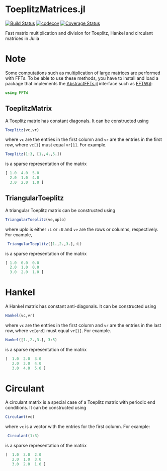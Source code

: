 ToeplitzMatrices.jl
===========

[![Build Status](https://travis-ci.com/JuliaMatrices/ToeplitzMatrices.jl.svg?branch=master)](https://travis-ci.com/JuliaMatrices/ToeplitzMatrices.jl)
[![codecov](https://codecov.io/gh/JuliaMatrices/ToeplitzMatrices.jl/branch/master/graph/badge.svg)](https://codecov.io/gh/JuliaMatrices/ToeplitzMatrices.jl)
[![Coverage Status](https://coveralls.io/repos/github/JuliaMatrices/ToeplitzMatrices.jl/badge.svg?branch=master&bust=1)](https://coveralls.io/github/JuliaMatrices/ToeplitzMatrices.jl?branch=master)

Fast matrix multiplication and division
for Toeplitz, Hankel and circulant matrices in Julia

# Note

Some computations such as multiplication of large matrices are performed with FFTs.
To be able to use these methods, you have to install and load a package that implements
the [AbstractFFTs.jl](https://github.com/JuliaMath/AbstractFFTs.jl) interface such
as [FFTW.jl](https://github.com/JuliaMath/FFTW.jl):

```julia
using FFTW
```

## ToeplitzMatrix

A Toeplitz matrix has constant diagonals.  It can be constructed using

```julia
Toeplitz(vc,vr)
```

where `vc` are the entries in the first column and `vr` are the entries in the first row, where `vc[1]` must equal `vr[1]`.  For example.

```julia
Toeplitz(1:3, [1.,4.,5.])
```

is a sparse representation of the matrix

```julia
[ 1.0  4.0  5.0
  2.0  1.0  4.0
  3.0  2.0  1.0 ]
```

## TriangularToeplitz

A triangular Toeplitz matrix can be constructed using

```julia
TriangularToeplitz(ve,uplo)
```

where uplo is either `:L` or `:U` and `ve` are the rows or columns, respectively.  For example,

```julia
 TriangularToeplitz([1.,2.,3.],:L)
 ```

 is a sparse representation of the matrix

 ```julia
 [ 1.0  0.0  0.0
   2.0  1.0  0.0
   3.0  2.0  1.0 ]
 ```

 # Hankel

 A Hankel matrix has constant anti-diagonals.  It can be constructed using

 ```julia
 Hankel(vc,vr)
 ```

 where `vc` are the entries in the first column and `vr` are the entries in the last row, where `vc[end]` must equal `vr[1]`.  For example.

 ```julia
 Hankel([1.,2.,3.], 3:5)
 ```

 is a sparse representation of the matrix

 ```julia
 [  1.0  2.0  3.0
    2.0  3.0  4.0
    3.0  4.0  5.0 ]
 ```


 # Circulant
 
 A circulant matrix is a special case of a Toeplitz matrix with periodic end conditions.
 It can be constructed using
 
 ```julia
 Circulant(vc)
 ```
where `vc` is a vector with the entries for the first column.
For example:
```julia
 Circulant(1:3)
 ```
 is a sparse representation of the matrix

 ```julia
 [  1.0  3.0  2.0
    2.0  1.0  3.0
    3.0  2.0  1.0 ]
 ```
